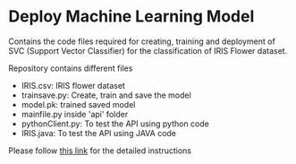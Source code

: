 # Deploy Machine Learning Model
Contains the code files required for creating, training and deployment of SVC (Support Vector Classifier) for the classification of IRIS Flower dataset.

Repository contains different files

- IRIS.csv: IRIS flower dataset
- trainsave.py: Create, train and save the model
- model.pk: trained saved model
- mainfile.py inside 'api' folder
- pythonClient.py: To test the API using python code
- IRIS.java: To test the API using JAVA code

Please follow [this link](https://draculla12.wordpress.com/2019/01/09/deploy-ml-model/) for the detailed instructions
